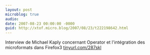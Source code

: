 ```yaml
---
layout: post
microblog: true
audio: 
date: 2007-08-23 00:00:00 -0000
guid: http://xtof.micro.blog/2007/08/23/t222198642.html
---
```

Interview de Michael Kaply concernant Operator et l'intégration des microformats dans Firefox3 [tinyurl.com/287skl](http://tinyurl.com/287skl)
